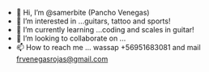 - 👋 Hi, I’m @samerbite (Pancho Venegas)
- 👀 I’m interested in ...guitars, tattoo and sports!
- 🌱 I’m currently learning ...coding and scales in guitar!
- 💞️ I’m looking to collaborate on ...
- 📫 How to reach me ... wassap +56951683081 and mail frvenegasrojas@gmail.com

<!---
samerbite/samerbite is a ✨ special ✨ repository because its `README.md` (this file) appears on your GitHub profile.
You can click the Preview link to take a look at your changes.
--->

